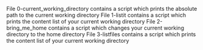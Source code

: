 File 0-current_working_directory contains a script which prints the absolute path to the current working directory
File 1-listit contains a script which prints the content list of your current working directory
File 2-bring_me_home contains a script which changes your current working directory to the home directory
File 3-listfiles contains a script which prints the content list of your current working directory
